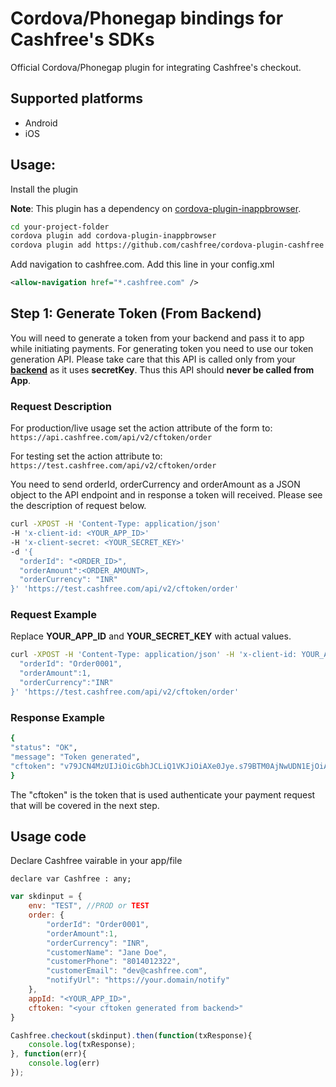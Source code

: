 # Cordova/Phonegap bindings for Cashfree's SDKs

Official Cordova/Phonegap plugin for integrating Cashfree's checkout.

## Supported platforms

- Android
- iOS

## Usage:

Install the plugin

**Note**: This plugin has a dependency on [cordova-plugin-inappbrowser](https://github.com/apache/cordova-plugin-inappbrowser).

```bash
cd your-project-folder
cordova plugin add cordova-plugin-inappbrowser
cordova plugin add https://github.com/cashfree/cordova-plugin-cashfree
```
Add navigation to cashfree.com. Add this line in your config.xml
```xml
<allow-navigation href="*.cashfree.com" />
```


## Step 1: Generate Token (From Backend)
You will need to generate a token from your backend and pass it to app while initiating payments. For generating token you need to use our token generation API. Please take care that this API is called only from your <b><u>backend</u></b> as it uses **secretKey**. Thus this API should **never be called from App**.


### Request Description
 

  For production/live usage set the action attribute of the form to:
   `https://api.cashfree.com/api/v2/cftoken/order`

  For testing set the action attribute to:
   `https://test.cashfree.com/api/v2/cftoken/order`
 

You need to send orderId, orderCurrency and orderAmount as a JSON object to the API endpoint and in response a token will received. Please see  the description of request below.

```bash
curl -XPOST -H 'Content-Type: application/json' 
-H 'x-client-id: <YOUR_APP_ID>' 
-H 'x-client-secret: <YOUR_SECRET_KEY>' 
-d '{
  "orderId": "<ORDER_ID>",
  "orderAmount":<ORDER_AMOUNT>,
  "orderCurrency": "INR"
}' 'https://test.cashfree.com/api/v2/cftoken/order'
```


### Request Example

Replace **YOUR_APP_ID** and **YOUR_SECRET_KEY** with actual values.
```bash
curl -XPOST -H 'Content-Type: application/json' -H 'x-client-id: YOUR_APP_ID' -H 'x-client-secret: YOUR_SECRET_KEY' -d '{
  "orderId": "Order0001",
  "orderAmount":1,
  "orderCurrency":"INR"
}' 'https://test.cashfree.com/api/v2/cftoken/order'
```

### Response Example

```bash
{
"status": "OK",
"message": "Token generated",
"cftoken": "v79JCN4MzUIJiOicGbhJCLiQ1VKJiOiAXe0Jye.s79BTM0AjNwUDN1EjOiAHelJCLiIlTJJiOik3YuVmcyV3QyVGZy9mIsEjOiQnb19WbBJXZkJ3biwiIxADMwIXZkJ3TiojIklkclRmcvJye.K3NKICVS5DcEzXm2VQUO_ZagtWMIKKXzYOqPZ4x0r2P_N3-PRu2mowm-8UXoyqAgsG"
}
```

The "cftoken" is the token that is used authenticate your payment request that will be covered in the next step.

## Usage code
Declare Cashfree vairable in your app/file
```
declare var Cashfree : any;
```

```js
var skdinput = {
    env: "TEST", //PROD or TEST
    order: {
		"orderId": "Order0001",
		"orderAmount":1,
		"orderCurrency": "INR",
		"customerName": "Jane Doe",
		"customerPhone": "8014012322",
		"customerEmail": "dev@cashfree.com",
		"notifyUrl": "https://your.domain/notify"
    },
	appId: "<YOUR_APP_ID>",
	cftoken: "<your cftoken generated from backend>"
}

Cashfree.checkout(skdinput).then(function(txResponse){
    console.log(txResponse);
}, function(err){
    console.log(err)
});
```


